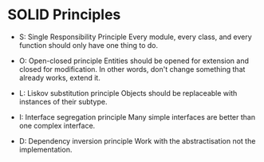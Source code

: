 # SOLID Principles

- S: Single Responsibility Principle
 Every module, every class, and every function should only have one thing to do.

- O: Open-closed principle
 Entities should be opened for extension and closed for modification.
 In other words, don't change something that already works, extend it.
 
- L: Liskov substitution principle
 Objects should be replaceable with instances of their subtype.
 
- I: Interface segregation principle
 Many simple interfaces are better than one complex interface.
 
- D: Dependency inversion principle
 Work with the abstractisation not the implementation.
